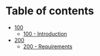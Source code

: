 # Table of contents

* [100](README.md)
  * [100 - Introduction](100/README.md)
* [200](200/README.md)
  * [200 - Requirements](200/200-requirements.md)
